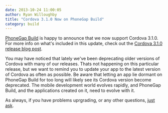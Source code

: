 ```yaml
---
date: 2013-10-24 11:00:05
author: Ryan Willoughby
title: "Cordova 3.1.0 Now on PhoneGap Build"
category: build
---
```


[PhoneGap Build](http://build.phonegap.com) is happy to announce that we now support Cordova 3.1.0. For more info on what's included in 
this update, check out the [Cordova 3.1.0 release blog post](http://cordova.apache.org/blog/releases/2013/10/02/cordova-31.html).

You may have noticed that lately we've been deprecating older versions of Cordova with many of our releases. Thats not happening on 
this particular release, but we want to remind you to update your app to the latest version of Cordova as often as possible. Be aware 
that letting an app lie dormant on PhoneGap Build for too long will likely see its Cordova version become deprecated. The mobile 
development world evolves rapidly, and PhoneGap Build, and the applications created on it, need to evolve with it. 

As always, if you have problems uprgrading, or any other questions, [just ask](http://community.phonegap.com/nitobi).